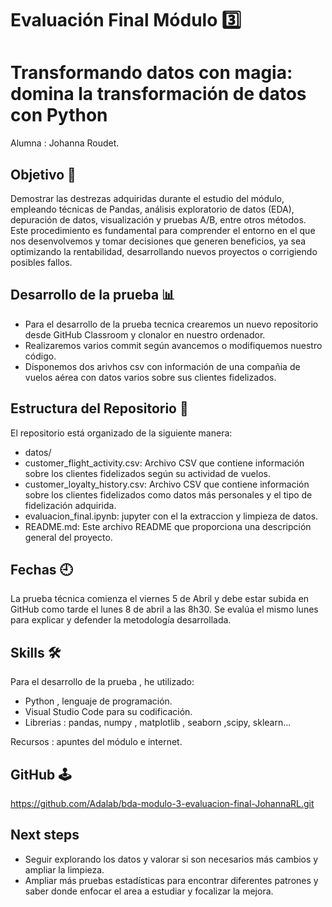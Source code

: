 # Evaluación Final Módulo 3️⃣
# Transformando datos con magia: domina la transformación de datos con Python


Alumna : Johanna Roudet.


## Objetivo 🚩

Demostrar las destrezas adquiridas durante el estudio del módulo, empleando técnicas de Pandas, análisis exploratorio de datos (EDA), depuración de datos, visualización y pruebas A/B, entre otros métodos. Este procedimiento es fundamental para comprender el entorno en el que nos desenvolvemos y tomar decisiones que generen beneficios, ya sea optimizando la rentabilidad, desarrollando nuevos proyectos o corrigiendo posibles fallos.

## Desarrollo de la prueba 📊

- Para el desarrollo de la prueba tecnica crearemos un nuevo repositorio desde GitHub Classroom y clonalor en nuestro ordenador.
- Realizaremos varios commit según avancemos o modifiquemos nuestro código.
- Disponemos dos arivhos csv con información de una compañia de vuelos aérea con datos varios sobre sus clientes fidelizados.  

## Estructura del Repositorio 🧱

El repositorio está organizado de la siguiente manera:

-  datos/
- customer_flight_activity.csv: Archivo CSV que contiene información sobre los clientes fidelizados según su actividad de vuelos.
-   customer_loyalty_history.csv: Archivo CSV que contiene información sobre los clientes fidelizados como datos más personales y el tipo de fidelización adquirida.
-   evaluacion_final.ipynb: jupyter con el la extraccion y limpieza de datos.
-   README.md: Este archivo README que proporciona una descripción general del proyecto.

## Fechas 🕘

La prueba técnica comienza el viernes 5 de Abril y debe estar subida en GitHub como tarde el lunes 8 de abril a las 8h30. Se evalúa el mismo lunes para explicar y defender la metodología desarrollada.  


## Skills 🛠

Para el desarrollo de la prueba , he utilizado:

 - Python , lenguaje de programación.
 - Visual Studio Code para su codificación.
 - Librerias : pandas, numpy , matplotlib , seaborn ,scipy, sklearn...

Recursos : apuntes del módulo e internet. 

## GitHub 🕹️
 
https://github.com/Adalab/bda-modulo-3-evaluacion-final-JohannaRL.git

## Next steps 

- Seguir explorando los datos y valorar si son necesarios más cambios y ampliar la limpieza.
- Ampliar más pruebas estadísticas para encontrar diferentes patrones y saber donde enfocar el area a estudiar y focalizar la mejora.